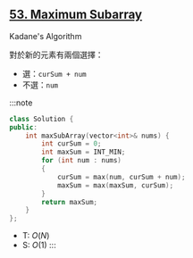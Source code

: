 ## [53\. Maximum Subarray](https://leetcode.com/problems/maximum-subarray/)

Kadane's Algorithm

對於新的元素有兩個選擇：
- 選：`curSum + num`
- 不選：`num`

:::note
```cpp
class Solution {
public:
    int maxSubArray(vector<int>& nums) {
        int curSum = 0;
        int maxSum = INT_MIN;
        for (int num : nums)
        {
            curSum = max(num, curSum + num);
            maxSum = max(maxSum, curSum);
        }
        return maxSum;
    }
};
```

- T: $O(N)$
- S: $O(1)$
:::

